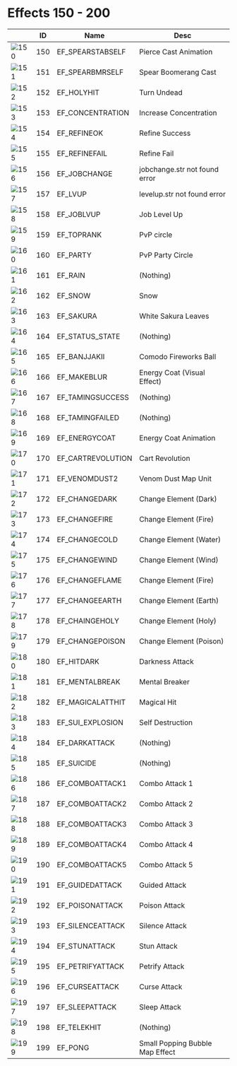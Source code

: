 # Effects 150 - 200

|    | ID | Name | Desc |
|----|----|------|------|
| ![150](./150-200/150.gif) | 150 | EF_SPEARSTABSELF | Pierce Cast Animation |
| ![151](./150-200/151.gif) | 151 | EF_SPEARBMRSELF | Spear Boomerang Cast |
| ![152](./150-200/152.gif) | 152 | EF_HOLYHIT | Turn Undead |
| ![153](./150-200/153.gif) | 153 | EF_CONCENTRATION | Increase Concentration |
| ![154](./150-200/154.gif) | 154 | EF_REFINEOK | Refine Success |
| ![155](./150-200/155.gif) | 155 | EF_REFINEFAIL | Refine Fail |
| ![156](./150-200/156.gif) | 156 | EF_JOBCHANGE | jobchange.str not found error |
| ![157](./150-200/157.gif) | 157 | EF_LVUP | levelup.str not found error |
| ![158](./150-200/158.gif) | 158 | EF_JOBLVUP | Job Level Up |
| ![159](./150-200/159.gif) | 159 | EF_TOPRANK | PvP circle |
| ![160](./150-200/160.gif) | 160 | EF_PARTY | PvP Party Circle |
| ![161](./150-200/161.gif) | 161 | EF_RAIN | (Nothing) |
| ![162](./150-200/162.gif) | 162 | EF_SNOW | Snow |
| ![163](./150-200/163.gif) | 163 | EF_SAKURA | White Sakura Leaves |
| ![164](./150-200/164.gif) | 164 | EF_STATUS_STATE | (Nothing) |
| ![165](./150-200/165.gif) | 165 | EF_BANJJAKII | Comodo Fireworks Ball |
| ![166](./150-200/166.gif) | 166 | EF_MAKEBLUR | Energy Coat (Visual Effect) |
| ![167](./150-200/167.gif) | 167 | EF_TAMINGSUCCESS | (Nothing) |
| ![168](./150-200/168.gif) | 168 | EF_TAMINGFAILED | (Nothing) |
| ![169](./150-200/169.gif) | 169 | EF_ENERGYCOAT | Energy Coat Animation |
| ![170](./150-200/170.gif) | 170 | EF_CARTREVOLUTION | Cart Revolution |
| ![171](./150-200/171.gif) | 171 | EF_VENOMDUST2 | Venom Dust Map Unit |
| ![172](./150-200/172.gif) | 172 | EF_CHANGEDARK | Change Element (Dark) |
| ![173](./150-200/173.gif) | 173 | EF_CHANGEFIRE | Change Element (Fire) |
| ![174](./150-200/174.gif) | 174 | EF_CHANGECOLD | Change Element (Water) |
| ![175](./150-200/175.gif) | 175 | EF_CHANGEWIND | Change Element (Wind) |
| ![176](./150-200/176.gif) | 176 | EF_CHANGEFLAME | Change Element (Fire) |
| ![177](./150-200/177.gif) | 177 | EF_CHANGEEARTH | Change Element (Earth) |
| ![178](./150-200/178.gif) | 178 | EF_CHAINGEHOLY | Change Element (Holy) |
| ![179](./150-200/179.gif) | 179 | EF_CHANGEPOISON | Change Element (Poison) |
| ![180](./150-200/180.gif) | 180 | EF_HITDARK | Darkness Attack |
| ![181](./150-200/181.gif) | 181 | EF_MENTALBREAK | Mental Breaker |
| ![182](./150-200/182.gif) | 182 | EF_MAGICALATTHIT | Magical Hit |
| ![183](./150-200/183.gif) | 183 | EF_SUI_EXPLOSION | Self Destruction |
| ![184](./150-200/184.gif) | 184 | EF_DARKATTACK | (Nothing) |
| ![185](./150-200/185.gif) | 185 | EF_SUICIDE | (Nothing) |
| ![186](./150-200/186.gif) | 186 | EF_COMBOATTACK1 | Combo Attack 1 |
| ![187](./150-200/187.gif) | 187 | EF_COMBOATTACK2 | Combo Attack 2 |
| ![188](./150-200/188.gif) | 188 | EF_COMBOATTACK3 | Combo Attack 3 |
| ![189](./150-200/189.gif) | 189 | EF_COMBOATTACK4 | Combo Attack 4 |
| ![190](./150-200/190.gif) | 190 | EF_COMBOATTACK5 | Combo Attack 5 |
| ![191](./150-200/191.gif) | 191 | EF_GUIDEDATTACK | Guided Attack |
| ![192](./150-200/192.gif) | 192 | EF_POISONATTACK | Poison Attack |
| ![193](./150-200/193.gif) | 193 | EF_SILENCEATTACK | Silence Attack |
| ![194](./150-200/194.gif) | 194 | EF_STUNATTACK | Stun Attack |
| ![195](./150-200/195.gif) | 195 | EF_PETRIFYATTACK | Petrify Attack |
| ![196](./150-200/196.gif) | 196 | EF_CURSEATTACK | Curse Attack |
| ![197](./150-200/197.gif) | 197 | EF_SLEEPATTACK | Sleep Attack |
| ![198](./150-200/198.gif) | 198 | EF_TELEKHIT | (Nothing) |
| ![199](./150-200/199.gif) | 199 | EF_PONG | Small Popping Bubble Map Effect |
